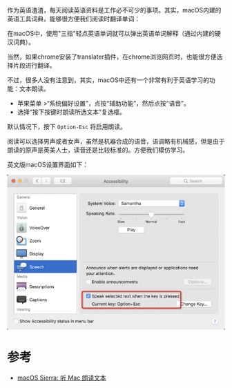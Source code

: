 作为英语渣渣，每天阅读英语资料是工作必不可少的事项。其实，macOS内建的英语工具词典，能够很方便我们阅读时翻译单词：

在macOS中，使用"三指"轻点英语单词就可以弹出英语单词解释（通过内建的硬汉词典）。

当然，如果chrome安装了translater插件，在chrome浏览网页时，也能很方便选择片段进行翻译。

不过，很多人没有注意到，其实，macOS中还有一个非常有利于英语学习的功能：文本朗读。

* 苹果菜单 >“系统偏好设置”，点按“辅助功能”，然后点按“语音”。
* 选择“按下按键时朗读所选文本”复选框。

默认情况下，按下 `Option-Esc` 将启用朗读。

阅读可以选择男声或者女声，虽然是机器合成的语音，语调略有机械感，但是由于朗读的原声是英美人士，读音还是比较标准的。方便我们模仿学习。

英文版macOS设置界面如下：

![macOS speech](../../img/develop/mac/mac_speech.png)

# 参考

* [macOS Sierra: 听 Mac 朗读文本](https://support.apple.com/kb/ph25639?locale=zh_CN)